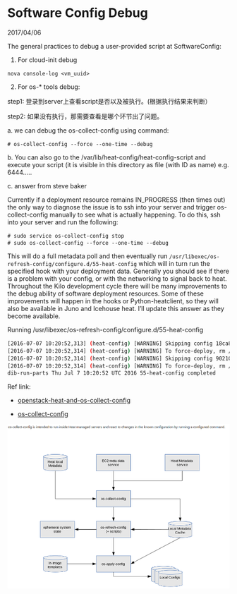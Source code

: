# Software Config Debug

2017/04/06

The general practices to debug a user-provided script at SoftwareConfig:
1. For cloud-init debug
```
nova console-log <vm_uuid>
```
2. For os-* tools debug:

step1: 登录到server上查看script是否以及被执行。(根据执行结果来判断）
   
step2: 如果没有执行，那需要查看是哪个环节出了问题。

a. we can debug the os-collect-config using command:
```
# os-collect-config --force --one-time --debug
```
b. You can also go to the /var/lib/heat-config/heat-config-script and execute your script (it is visible in this directory as file (with ID as name) e.g. 6444.....

c. answer from steve baker

Currently if a deployment resource remains IN_PROGRESS (then times out)
the only way to diagnose the issue is to ssh into your server and
trigger os-collect-config manually to see what is actually happening. To
do this, ssh into your server and run the following:

```
# sudo service os-collect-config stop 
# sudo os-collect-config --force --one-time --debug
```
This will do a full metadata poll and then eventually run
`/usr/libexec/os-refresh-config/configure.d/55-heat-config` which will
in turn run the specified hook with your deployment data. Generally you
should see if there is a problem with your config, or with the
networking to signal back to heat. Throughout the Kilo development cycle
there will be many improvements to the debug ability of software
deployment resources. Some of these improvements will happen in the
hooks or Python-heatclient, so they will also be available in Juno and
Icehouse heat. I’ll update this answer as they become available.

Running /usr/libexec/os-refresh-config/configure.d/55-heat-config 
```bash
[2016-07-07 10:20:52,313] (heat-config) [WARNING] Skipping config 18ca89ca-8b91-4830-b3af-15dbe6f85fb4, already deployed 
[2016-07-07 10:20:52,314] (heat-config) [WARNING] To force-deploy, rm /var/run/heat-config/deployed/18ca89ca-8b91-4830-b3af-15dbe6f85fb4.json 
[2016-07-07 10:20:52,314] (heat-config) [WARNING] Skipping config 90210905-531f-4312-84a6-50fd54e1b203, already deployed 
[2016-07-07 10:20:52,314] (heat-config) [WARNING] To force-deploy, rm /var/run/heat-config/deployed/90210905-531f-4312-84a6-50fd54e1b203.json 
dib-run-parts Thu Jul 7 10:20:52 UTC 2016 55-heat-config completed
```

Ref link:

- [openstack-heat-and-os-collect-config](https://fatmin.com/2016/02/23/openstack-heat-and-os-collect-config/)

- [os-collect-config](https://wiki.openstack.org/wiki/OsCollectConfig)

![os-tools](images/11.png)
